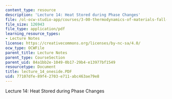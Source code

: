 ```yaml
---
content_type: resource
description: 'Lecture 14: Heat Stored during Phase Changes'
file: /ol-ocw-studio-app/courses/3-00-thermodynamics-of-materials-fall-2002/77107dfe89f42703e711abc463ae79e8_lecture_14_oneside.PDF
file_size: 126943
file_type: application/pdf
learning_resource_types:
- Lecture Notes
license: https://creativecommons.org/licenses/by-nc-sa/4.0/
ocw_type: OCWFile
parent_title: Lecture Notes
parent_type: CourseSection
parent_uid: 84a1bb2e-1049-0b17-29b4-e13977bf1549
resourcetype: Document
title: lecture_14_oneside.PDF
uid: 77107dfe-89f4-2703-e711-abc463ae79e8
---
```

Lecture 14: Heat Stored during Phase Changes